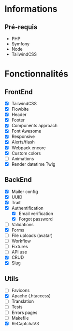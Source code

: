 # Informations

## Pré-requis

- PHP
- Symfony
- Node
- TailwindCSS

# Fonctionnalités

## FrontEnd
- [x] TailwindCSS
- [x] Flowbite
- [x] Header
- [x] Footer
- [x] Components approach
- [x] Font Awesome
- [x] Responsive
- [x] Alerts/flash
- [x] Webpack encore
- [x] Custom colors
- [ ] Animations
- [x] Render datetime Twig

## BackEnd

- [x] Mailer config
- [x] UUID
- [x] Trait
- [x] Authentification
  - [x] Email verification
  - [x] Forgot password
- [ ] Validations
- [x] Forms
- [ ] File uploads (avatar)
- [ ] Workflow
- [ ] Fixtures
- [ ] API use
- [x] CRUD
- [x] Slug

## Utils
- [ ] Favicons
- [x] Apache (.htaccess)
- [ ] Translation
- [ ] Tests
- [ ] Errors pages
- [ ] Makefile
- [x] ReCaptchaV3